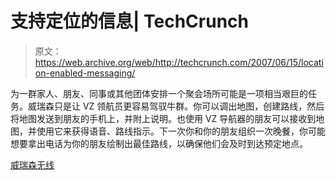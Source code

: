 # 支持定位的信息| TechCrunch

> 原文：<https://web.archive.org/web/http://techcrunch.com/2007/06/15/location-enabled-messaging/>

为一群家人、朋友、同事或其他团体安排一个聚会场所可能是一项相当艰巨的任务。威瑞森只是让 VZ 领航员更容易驾驭牛群。你可以调出地图，创建路线，然后将地图发送到朋友的手机上，并附上说明。也使用 VZ 导航器的朋友可以接收到地图，并使用它来获得语音、路线指示。下一次你和你的朋友组织一次晚餐，你可能想要拿出电话为你的朋友绘制出最佳路线，以确保他们会及时到达预定地点。

[威瑞森无线](https://web.archive.org/web/20150926052651/http://www.verizonwireless.com/)